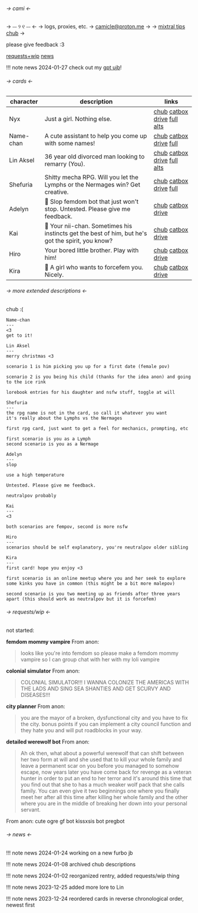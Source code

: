 ###### -> *cami* <-
-> ⎯⎯ ୨ ୧ ⎯⎯ <-
-> logs, proxies, etc. \-> camicle@proton.me ->
-> [mixtral tips](https://rentry.org/mixtral-bot-tips) [chub](https://chub.ai/users/camicle) ->

please give feedback :3

[requests+wip](#requestswip) [news](#news)

!!! note news 2024-01-27
    check out my [gpt ujb](https://rentry.org/camicle-jb)!

###### -> cards <-

character | description | links
---------- | ----------- | ------
Nyx | Just a girl. Nothing else. | [chub](https://chub.ai/characters/camicle/nyx-30fd1bef/main) [catbox](https://files.catbox.moe/sadl2e.png) [drive](https://drive.proton.me/urls/PB12P7D07M#PES8PPQmuG7P) [full](https://drive.proton.me/urls/EG48HF5798#CE7tmUzxtifu) [alts](https://catbox.moe/c/leud41)
Name-chan | A cute assistant to help you come up with some names! | [chub](https://chub.ai/characters/camicle/name-chan-db79aa7a) [catbox](https://files.catbox.moe/gu463d.png) [drive](https://drive.proton.me/urls/H3MNNJ3H3G#Z0ot7nLc4L0K) [full](https://drive.proton.me/urls/54B2PEE0FC#M8eXluz7dKMP)
Lin Aksel | 36 year old divorced man looking to remarry (You). | [chub](https://chub.ai/characters/camicle/lin-aksel-eb8bc4a9) [catbox](https://files.catbox.moe/gbp8n3.png) [drive](https://drive.proton.me/urls/W5SNG7JJ9M#8XWkJzfyo4dP) [full](https://drive.proton.me/urls/S59KV7850G#cECzOuhVpKbV) [alts](https://1drv.ms/a/s!AsRaAtxDEJKPgQG4vDeKUoe-EASQ)
Shefuria | Shitty mecha RPG. Will you let the Lymphs or the Nermages win? Get creative. | [chub](https://chub.ai/characters/camicle/shefuria-e2787ce8) [catbox](https://files.catbox.moe/rz6v3v.png) [drive](https://drive.proton.me/urls/XQ8NAC61TM#G5t83bWFbzwR) [full](https://drive.proton.me/urls/90RQ2MJ9K8#HzY35HQ2GUfN)
Adelyn | 🔞 Slop femdom bot that just won't stop. Untested. Please give me feedback. | [chub](https://chub.ai/characters/camicle/adelyn-283d0ae7) [catbox](https://files.catbox.moe/v63e1c.png) [drive](https://drive.proton.me/urls/QT67Q2D588#DhQHefeGXQDN)
Kai | 🔞 Your nii-chan. Sometimes his instincts get the best of him, but he's got the spirit, you know? | [chub](https://chub.ai/characters/camicle/kai-bfa22dc9) [catbox](https://files.catbox.moe/k68hph.png) [drive](https://drive.proton.me/urls/EN070MMQY0#oldRZPQN0tlQ)
Hiro | Your bored little brother. Play with him! | [chub](https://chub.ai/characters/camicle/hiro-af8baba8) [catbox](https://files.catbox.moe/87w2em.png) [drive](https://drive.proton.me/urls/Q3WTKNG0Z8#gepHDeH3u9s8)
Kira | 🔞 A girl who wants to forcefem you. Nicely. | [chub](https://chub.ai/characters/camicle/kira-94605821) [catbox](https://files.catbox.moe/wa3qho.png) [drive](https://drive.proton.me/urls/N63X141648#EnIfieNWGFco)

###### -> more extended descriptions <-

chub :(
```
Name-chan
---
<3
get to it!

Lin Aksel
---
merry christmas <3

scenario 1 is him picking you up for a first date (female pov)

scenario 2 is you being his child (thanks for the idea anon) and going to the ice rink

lorebook entries for his daughter and nsfw stuff, toggle at will

Shefuria
---
the rpg name is not in the card, so call it whatever you want
it's really about the Lymphs vs the Nermages

first rpg card, just want to get a feel for mechanics, prompting, etc

first scenario is you as a Lymph
second scenario is you as a Nermage

Adelyn
---
slop

use a high temperature

Untested. Please give me feedback.

neutralpov probably

Kai
---
<3

both scenarios are fempov, second is more nsfw

Hiro
---
scenarios should be self explanatory, you're neutralpov older sibling

Kira
---
first card! hope you enjoy <3

first scenario is an online meetup where you and her seek to explore some kinks you have in common (this might be a bit more malepov)

second scenario is you two meeting up as friends after three years apart (this should work as neutralpov but it is forcefem)
```

###### -> requests/wip <-

not started:

**femdom mommy vampire**
From anon:
> looks like you're into femdom so please make a femdom mommy vampire so I can group chat with her with my loli vampire

**colonial simulator**
From anon:
> COLONIAL SIMULATOR!!! I WANNA COLONIZE THE AMERICAS WITH THE LADS AND SING SEA SHANTIES AND GET SCURVY AND DISEASES!!!

**city planner**
From anon:
> you are the mayor of a broken, dysfunctional city and you have to fix the city. bonus points if you can implement a city council function and they hate you and will put roadblocks in your way.

**detailed werewolf bot**
From anon:
> Ah ok then, what about a powerful werewolf that can shift between her two form at will and she used that to kill your whole family and leave a permanent scar on you before you managed to somehow escape, now years later you have come back for revenge as a veteran hunter in order to put an end to her terror and it's around this time that you find out that she to has a much weaker wolf pack that she calls family. You can even give it two beginnings one where you finally meet her after all this time after killing her whole family and the other where you are in the middle of breaking her down into your personal servant.

From anon:
cute ogre gf bot
kissxsis bot
pregbot

###### -> news <- 

!!! note news 2024-01-24
    working on a new furbo jb

!!! note news 2024-01-08
    archived chub descriptions

!!! note news 2024-01-02
    reorganized rentry, added requests/wip thing

!!! note news 2023-12-25
    added more lore to Lin

!!! note news 2023-12-24
    reordered cards in reverse chronological order, newest first